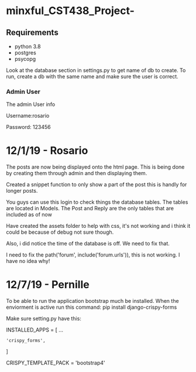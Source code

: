# minxful_CST438_Project-


## Requirements

* python 3.8
* postgres
* psycopg


Look at the database section in settings.py to get name of db to create. To run, create a db with the same name and make sure the user is correct.


### Admin User

The admin User info

Username:rosario 

Password: 123456 

# 12/1/19 - Rosario

The posts are now being displayed onto the html page. This is being done by creating them through admin and then displaying them.

Created a snippet function to only show a part of the post this is handly for longer posts.

You guys can use this login to check things the database tables. The tables are located in Models. The Post and Reply are the only tables that are included as of now

Have created the assets folder to help with css, it's not working and i think it could be because of debug not sure though.

Also, i did notice the time of the database is off. We need to fix that.

I need to fix the  path('forum', include('forum.urls')), this is not working. I have no idea why!

# 12/7/19 - Pernille 

To be able to run the application bootstrap much be installed. When the enviorment is active run this command: 
pip install django-crispy-forms

Make sure setting.py have this: 

INSTALLED_APPS = [
    ...

    'crispy_forms',
]

CRISPY_TEMPLATE_PACK = 'bootstrap4'
